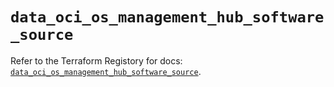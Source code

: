 # `data_oci_os_management_hub_software_source`

Refer to the Terraform Registory for docs: [`data_oci_os_management_hub_software_source`](https://registry.terraform.io/providers/oracle/oci/6.18.0/docs/data-sources/os_management_hub_software_source).
